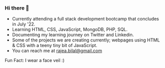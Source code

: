 ### Hi there 👋

- Currently attending a full stack development bootcamp that concludes in July '22.
- Learning HTML, CSS, JavaScript, MongoDB, PHP, SQL. 
- Documenting my learning journey on Twitter and Linkedin. 
- Some of the projects we are creating currently; webpages using HTML & CSS with a teeny tiny bit of JavaScript. 
- You can reach me at rajea.bilal@gmail.com

Fun Fact: I wear a face veil :)


<!--
**rajea-bilal/rajea-bilal** is a ✨ _special_ ✨ repository because its `README.md` (this file) appears on your GitHub profile.

Here are some ideas to get you started:

- 🔭 I’m currently working on ...
- 🌱 I’m currently learning ...
- 👯 I’m looking to collaborate on ...
- 🤔 I’m looking for help with ...
- 💬 Ask me about ...
- 📫 How to reach me: ...
- 😄 Pronouns: ...
- ⚡ Fun fact: ...
-->
